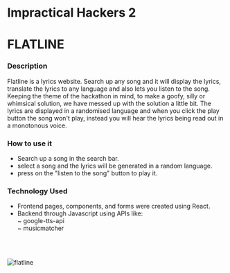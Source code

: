 # Impractical Hackers 2

<h1> FLATLINE </h1>

<h3> Description </h3>

Flatline is a lyrics website. Search up any song and it will display the lyrics, translate the lyrics to any language and also lets you listen to the song.
Keeping the theme of the hackathon in mind, to make a goofy, silly or whimsical solution, we have messed up with the solution a little bit. The lyrics are displayed in a randomised language and when you click the play button the song won't play, instead you will hear the lyrics being read out in a monotonous voice.


<h3>How to use it </h3>
<ul>
  <li>Search up a song in the search bar.</li>
  <li>select a song and the lyrics will be generated in a random language.</li>
  <li>press on the "listen to the song" button to play it.</li> </ul>
  
  
<h3>Technology Used </h3>
<ul>
  <li> Frontend pages, components, and forms were created using React.</li>
  <li> Backend through Javascript using APIs like:<br>
    ~ google-tts-api <br>
    ~ musicmatcher </li></ul>
<br>
<br>

![flatline](https://user-images.githubusercontent.com/100701261/190893670-23031ad4-ece3-4dd9-9036-01475b7790e1.png)
